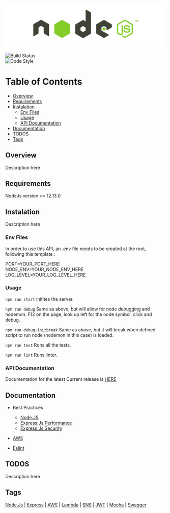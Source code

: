 ![picture](img/NodeLogo.png)

![Build Status]()  
![Code Style](https://img.shields.io/badge/code%20style-airbnb-ff69b4)

# Table of Contents

* [Overview](#overview)
* [Requirements](#requirements)
* [Instalation](#Instalation)
  * [Env Files](#env-files)
  * [Usage](#usage)
  * [API Documentation](#api-documentation)
* [Documentation](#documentation)
* [TODOS](#todos)
* [Tags](#tags)

## Overview

Description here

## Requirements 

NodeJs version >= 12.13.0

## Instalation

Description here

### Env Files

In order to use this API, an .env file needs to be created at the 
root, following this template : 

PORT=YOUR_PORT_HERE  
NODE_ENV=YOUR_NODE_ENV_HERE  
LOG_LEVEL=YOUR_LOG_LEVEL_HERE  

### Usage

`npm run start`
Initites the server.

`npm run debug`
Same as above, but will allow for node debugging and nodemon. F12 on the page, look up left for the node symbol, click and debug.

`npm run debug-initbreak`
Same as above, but it will break when defined script to run node (nodemon in this case) is loaded.

`npm run test`
Runs all the tests.

`npm run lint`
Runs linter.

### API Documentation

Documentation for the latest Current release is [HERE]()

## Documentation

*	Best Practices 
	* [Node.JS](https://github.com/i0natan/nodebestpractices#1-project-structure-practices)
	* [Express.Js Performance](https://expressjs.com/en/advanced/best-practice-performance.html)
	* [Express.Js Security](https://expressjs.com/en/advanced/best-practice-security.html)

* [AWS](https://aws.amazon.com/sdk-for-node-js/?nc1=h_ls)

* [Eslint](https://www.npmjs.com/package/eslint)

## TODOS

Description here

## Tags

[Node.Js](https://nodejs.org/) | [Express](https://expressjs.com/) | [AWS](https://aws.amazon.com/) | [Lambda](https://aws.amazon.com/lambda/) | [SNS](https://aws.amazon.com/sns/) | [JWT](https://jwt.io/) | [Mocha](https://mochajs.org/) | [Swagger](https://swagger.io/)